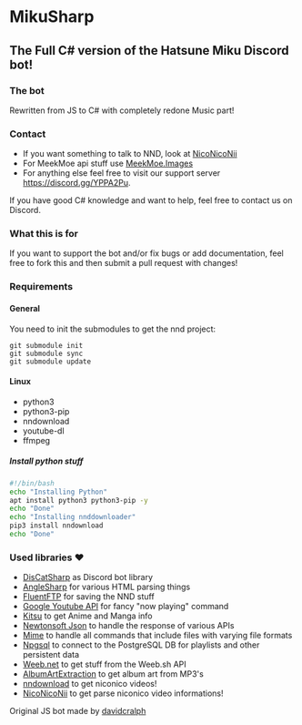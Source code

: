 # MikuSharp
## The Full C# version of the Hatsune Miku Discord bot!

### The bot
Rewritten from JS to C# with completely redone Music part!

### Contact
* If you want something to talk to NND, look at
[NicoNicoNii](https://github.com/Sekoree/NicoNicoNii)
* For MeekMoe api stuff use
[MeekMoe.Images](https://github.com/Meek-Moe/MeekMoe.Images)
* For anything else feel free to visit our support server https://discord.gg/YPPA2Pu.

If you have good C# knowledge and want to help, feel free to contact us on Discord.

### What this is for
If you want to support the bot and/or fix bugs or add documentation, feel free to fork this and then submit a pull request with changes!

### Requirements

#### General
You need to init the submodules to get the nnd project:
```
git submodule init
git submodule sync
git submodule update
```

#### Linux
 * python3
 * python3-pip
 * nndownload
 * youtube-dl
 * ffmpeg

##### Install python stuff
```bash
#!/bin/bash
echo "Installing Python"
apt install python3 python3-pip -y
echo "Done"
echo "Installing nnddownloader"
pip3 install nndownload
echo "Done"
```

### Used libraries ❤
* [DisCatSharp](https://github.com/Aiko-IT-Systems/DisCatSharp) as Discord bot library
* [AngleSharp](https://github.com/AngleSharp/AngleSharp) for various HTML parsing things
* [FluentFTP](https://github.com/robinrodricks/FluentFTP) for saving the NND stuff
* [Google Youtube API](https://github.com/googleapis/google-api-dotnet-client) for fancy "now playing" command
* [Kitsu](https://github.com/KurozeroPB/Kitsu) to get Anime and Manga info
* [Newtonsoft Json](https://github.com/JamesNK/Newtonsoft.Json) to handle the response of various APIs
* [Mime](https://github.com/hey-red/Mime) to handle all commands that include files with varying file formats
* [Npgsql](https://github.com/npgsql/npgsql) to connect to the PostgreSQL DB for playlists and other persistent data
* [Weeb.net](https://github.com/Daniele122898/Weeb.net) to get stuff from the Weeb.sh API
* [AlbumArtExtraction](https://github.com/Legato-Dev/AlbumArtExtraction) to get album art from MP3's 
* [nndownload](https://github.com/AlexAplin/nndownload) to get niconico videos!
* [NicoNicoNii](https://github.com/Sekoree/NicoNicoNii) to get parse niconico video informations!

Original JS bot made by [davidcralph](https://github.com/davidcralph)
